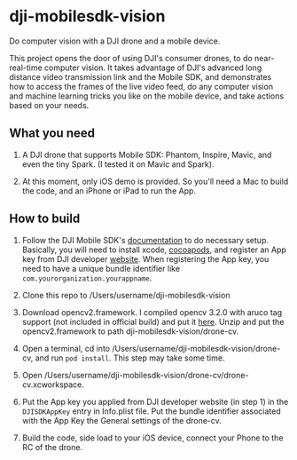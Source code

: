 # dji-mobilesdk-vision
Do computer vision with a DJI drone and a mobile device.

This project opens the door of using DJI's consumer drones, to do near-real-time computer vision. It takes advantage of DJI's advanced long distance video transmission link and the Mobile SDK, and demonstrates how to access the frames of the live video feed, do any computer vision and machine learning tricks you like on the mobile device, and take actions based on your needs.

## What you need
1. A DJI drone that supports Mobile SDK: Phantom, Inspire, Mavic, and even the tiny Spark. (I tested it on Mavic and Spark).

2. At this moment, only iOS demo is provided. So you'll need a Mac to build the code, and an iPhone or iPad to run the App.

## How to build
1. Follow the DJI Mobile SDK's [documentation](https://developer.dji.com/mobile-sdk/documentation/application-development-workflow/workflow-integrate.html#xcode-project-integration) to do necessary setup. Basically, you will need to install xcode, [cocoapods](https://guides.cocoapods.org/using/getting-started.html#getting-started), and register an App key from DJI developer [website](http://developer.dji.com/register/). When registering the App key, you need to have a unique bundle identifier like `com.yourorganization.yourappname`.

2. Clone this repo to /Users/username/dji-mobilesdk-vision

3. Download opencv2.framework. I compiled opencv 3.2.0 with aruco tag support (not included in official build) and put it [here](https://www.dropbox.com/s/y5q16fqt75n2o9x/opencv2.framework.zip?dl=0). Unzip and put the opencv2.framework to path dji-mobilesdk-vision/drone-cv. 

4. Open a terminal, cd into /Users/username/dji-mobilesdk-vision/drone-cv, and run `pod install`. This step may take some time.

5. Open /Users/username/dji-mobilesdk-vision/drone-cv/drone-cv.xcworkspace.

6. Put the App key you applied from DJI developer website (in step 1) in the `DJISDKAppKey` entry in Info.plist file. Put the bundle identifier associated with the App Key the General settings of the drone-cv.

7. Build the code, side load to your iOS device, connect your Phone to the RC of the drone.

